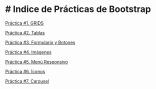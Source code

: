 <h1># Indice de Prácticas de Bootstrap</h1>

<p><a href="https://jose0935.github.io/WEB/Practica%20Bootstrap.html">Práctica #1. GRIDS</a>

<p><a href="https://jose0935.github.io/WEB/PracticaBootstrap2">Práctica #2. Tablas</a>

<p><a href="https://jose0935.github.io/WEB/PracticaBootstrap3">Práctica #3. Formulario y Botones</a>

<p><a href="https://jose0935.github.io/WEB/PracticaBootstrap4">Práctica #4. Imágenes</a>

<p><a href="https://jose0935.github.io/WEB/PracticaBootstrap5">Práctica #5. Menú Responsivo</a>

<p><a href="https://jose0935.github.io/WEB/PracticaBootstrap6">Práctica #6. Íconos</a>

<p><a href="https://jose0935.github.io/WEB/PracticaBootstrap7">Práctica #7. Carousel</a>
